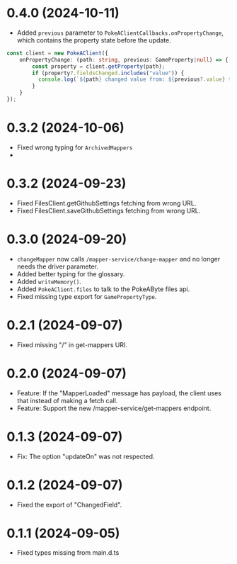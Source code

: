 # 0.4.0 (2024-10-11)
- Added `previous` parameter to `PokeAClientCallbacks.onPropertyChange`, which contains the property state before the
  update. 

```ts
const client = new PokeAClient({
	onPropertyChange: (path: string, previous: GameProperty|null) => {
		const property = client.getProperty(path);
        if (property?.fieldsChanged.includes("value")) {
          console.log(`${path} changed value from: ${previous?.value} to ${property.value}`);
        }
	}
});
```

# 0.3.2 (2024-10-06)
- Fixed wrong typing for `ArchivedMappers`
- 
# 0.3.2 (2024-09-23)
- Fixed FilesClient.getGithubSettings fetching from wrong URL.
- Fixed FilesClient.saveGithubSettings fetching from wrong URL.

# 0.3.0 (2024-09-20)
- `changeMapper`  now calls `/mapper-service/change-mapper` and no longer needs the driver parameter.
- Added better typing for the glossary.
- Added `writeMemory()`.
- Added `PokeAClient.files` to talk to the PokeAByte files api.
- Fixed missing type export for `GamePropertyType`.

# 0.2.1 (2024-09-07)
- Fixed missing "/" in get-mappers URI.

# 0.2.0 (2024-09-07)
- Feature: If the "MapperLoaded" message has payload, the client uses that instead of making a fetch call.
- Feature: Support the new /mapper-service/get-mappers endpoint.

# 0.1.3 (2024-09-07)

- Fix: The option "updateOn" was not respected. 

# 0.1.2 (2024-09-07)

- Fixed the export of "ChangedField".

# 0.1.1 (2024-09-05)

- Fixed types missing from main.d.ts